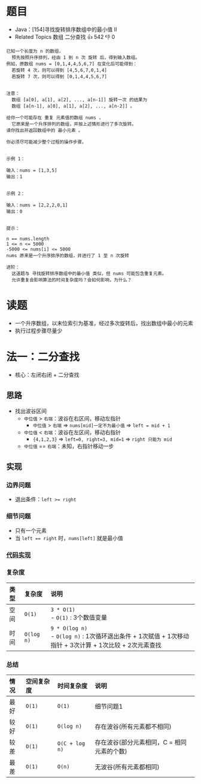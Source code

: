 # 题目

- Java：[154]寻找旋转排序数组中的最小值 II
- Related Topics 数组 二分查找 👍 542 👎 0

```text
已知一个长度为 n 的数组，
  预先按照升序排列，经由 1 到 n 次 旋转 后，得到输入数组。
例如，原数组 nums = [0,1,4,4,5,6,7] 在变化后可能得到：
  若旋转 4 次，则可以得到 [4,5,6,7,0,1,4] 
  若旋转 7 次，则可以得到 [0,1,4,4,5,6,7] 


注意：
  数组 [a[0], a[1], a[2], ..., a[n-1]] 旋转一次 的结果为
  数组 [a[n-1], a[0], a[1], a[2], ..., a[n-2]] 。 

给你一个可能存在 重复 元素值的数组 nums ，
  它原来是一个升序排列的数组，并按上述情形进行了多次旋转。
请你找出并返回数组中的 最小元素 。 

你必须尽可能减少整个过程的操作步骤。 


示例 1： 

输入：nums = [1,3,5]
输出：1


示例 2： 

输入：nums = [2,2,2,0,1]
输出：0


提示： 

n == nums.length 
1 <= n <= 5000 
-5000 <= nums[i] <= 5000 
nums 原来是一个升序排序的数组，并进行了 1 至 n 次旋转 

进阶：
  这道题与 寻找旋转排序数组中的最小值 类似，但 nums 可能包含重复元素。
  允许重复会影响算法的时间复杂度吗？会如何影响，为什么？ 
```

# 读题

- 一个升序数组，以末位索引为基准，经过多次旋转后，找出数组中最小的元素
- 执行过程步骤尽量少

# 法一：二分查找

- 核心：左闭右闭 + 二分查找

## 思路

- 找出波谷区间
  - `中位值` > `右端`：波谷在右区间，移动左指针
    - `中位值` > `右端` => `nums[mid]一定不为最小值` => `left = mid + 1`
  - `中位值` < `右端`：波谷在左区间，移动右指针
    - `{4,1,2,3}` => `left=0, right=3, mid=1` => `right 只能为 mid`
  - `中位值` == `右端`：未知，右指针移动一步

## 实现

### 边界问题

- 退出条件：`left >= right`

### 细节问题

- 只有一个元素
- 当 `left == right` 时，`nums[left]` 就是最小值

### [代码实现](Demo01.java)

### 复杂度

类型 | 复杂度 | 说明
:--- |:--- |:---
空间 | `O(1)` | `3 * O(1)` </br> - `O(1)` : 3个数值变量
时间 | `O(log n)` | `9 * O(log n)` </br> - `O(log n)` : 1次循环退出条件 + 1次赋值 + 1次移动指针 + 3次计算 + 1次比较 + 2次元素查找

### 总结

情况 | 空间复杂度 | 时间复杂度 | 说明
:--- |:--- |:--- |:---
最好 | `O(1)` | `O(1)` | 细节问题1
较好 | `O(1)` | `O(log n)` | 存在波谷(所有元素都不相同)
较差 | `O(1)` | `O(C + log n)` | 存在波谷(部分元素相同，C = 相同元素的个数)
最差 | `O(1)` | `O(n)` | 无波谷(所有元素都相同)
